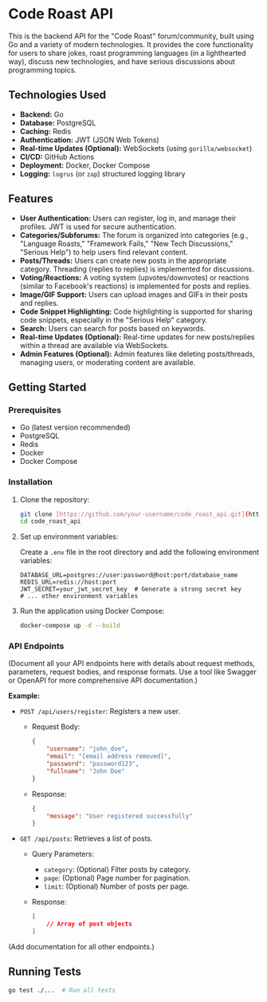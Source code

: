 # Code Roast API

This is the backend API for the "Code Roast" forum/community, built using Go and a variety of modern technologies.  It provides the core functionality for users to share jokes, roast programming languages (in a lighthearted way), discuss new technologies, and have serious discussions about programming topics.

## Technologies Used

*   **Backend:** Go
*   **Database:** PostgreSQL
*   **Caching:** Redis
*   **Authentication:** JWT (JSON Web Tokens)
*   **Real-time Updates (Optional):** WebSockets (using `gorilla/websocket`)
*   **CI/CD:** GitHub Actions
*   **Deployment:** Docker, Docker Compose
*   **Logging:** `logrus` (or `zap`) structured logging library

## Features

*   **User Authentication:** Users can register, log in, and manage their profiles. JWT is used for secure authentication.
*   **Categories/Subforums:** The forum is organized into categories (e.g., "Language Roasts," "Framework Fails," "New Tech Discussions," "Serious Help") to help users find relevant content.
*   **Posts/Threads:** Users can create new posts in the appropriate category. Threading (replies to replies) is implemented for discussions.
*   **Voting/Reactions:** A voting system (upvotes/downvotes) or reactions (similar to Facebook's reactions) is implemented for posts and replies.
*   **Image/GIF Support:** Users can upload images and GIFs in their posts and replies.
*   **Code Snippet Highlighting:** Code highlighting is supported for sharing code snippets, especially in the "Serious Help" category.
*   **Search:** Users can search for posts based on keywords.
*   **Real-time Updates (Optional):** Real-time updates for new posts/replies within a thread are available via WebSockets.
*   **Admin Features (Optional):**  Admin features like deleting posts/threads, managing users, or moderating content are available.

## Getting Started

### Prerequisites

*   Go (latest version recommended)
*   PostgreSQL
*   Redis
*   Docker
*   Docker Compose

### Installation

1.  Clone the repository:

    ```bash
    git clone [https://github.com/your-username/code_roast_api.git](https://www.google.com/search?q=https://github.com/your-username/code_roast_api.git)  # Replace with your repo URL
    cd code_roast_api
    ```

2.  Set up environment variables:

    Create a `.env` file in the root directory and add the following environment variables:

    ```
    DATABASE_URL=postgres://user:password@host:port/database_name
    REDIS_URL=redis://host:port
    JWT_SECRET=your_jwt_secret_key  # Generate a strong secret key
    # ... other environment variables
    ```

3.  Run the application using Docker Compose:

    ```bash
    docker-compose up -d --build
    ```

### API Endpoints

(Document all your API endpoints here with details about request methods, parameters, request bodies, and response formats.  Use a tool like Swagger or OpenAPI for more comprehensive API documentation.)

**Example:**

*   `POST /api/users/register`: Registers a new user.

    *   Request Body:

        ```json
        {
            "username": "john_doe",
            "email": "[email address removed]",
            "password": "password123",
            "fullname": "John Doe"
        }
        ```

    *   Response:

        ```json
        {
            "message": "User registered successfully"
        }
        ```

*   `GET /api/posts`: Retrieves a list of posts.

    *   Query Parameters:
        *   `category`: (Optional) Filter posts by category.
        *   `page`: (Optional) Page number for pagination.
        *   `limit`: (Optional) Number of posts per page.

    *   Response:

        ```json
        [
            // Array of post objects
        ]
        ```

(Add documentation for all other endpoints.)

## Running Tests

```bash
go test ./...  # Run all tests
```